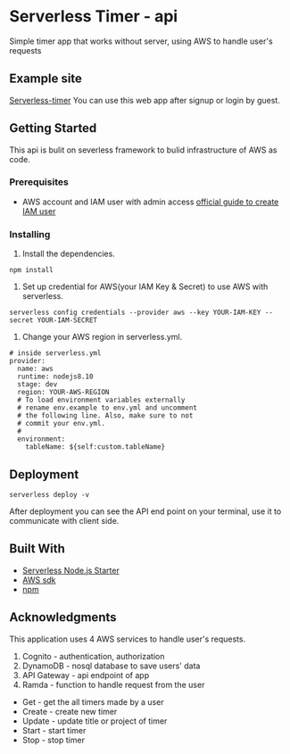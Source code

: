 # Serverless Timer - api
Simple timer app that works without server, using AWS to handle user's requests

## Example site
[Serverless-timer](http://serverless-timer-client.s3-website.ap-northeast-2.amazonaws.com/)
You can use this web app after signup or login by guest. 

## Getting Started
This api is bulit on severless framework to bulid infrastructure of AWS as code.

### Prerequisites
* AWS account and IAM user with admin access
[official guide to create IAM user](https://docs.aws.amazon.com/IAM/latest/UserGuide/id_users_create.html)


### Installing
1. Install the dependencies.
```
npm install
```
1. Set up credential for AWS(your IAM Key & Secret) to use AWS with serverless.
```
serverless config credentials --provider aws --key YOUR-IAM-KEY --secret YOUR-IAM-SECRET
```
1. Change your AWS region in serverless.yml.
```
# inside serverless.yml
provider:
  name: aws
  runtime: nodejs8.10
  stage: dev
  region: YOUR-AWS-REGION
  # To load environment variables externally
  # rename env.example to env.yml and uncomment
  # the following line. Also, make sure to not
  # commit your env.yml.
  #
  environment:
    tableName: ${self:custom.tableName}

```

## Deployment
```
serverless deploy -v
```
After deployment you can see the API end point on your terminal, use it to communicate with client side. 

## Built With
* [Serverless Node.js Starter](https://github.com/AnomalyInnovations/serverless-nodejs-starter)
* [AWS sdk](https://github.com/aws/aws-sdk-js)
* [npm](https://npm.community/)

## Acknowledgments
This application uses 4 AWS services to handle user's requests.
1. Cognito - authentication, authorization
1. DynamoDB - nosql database to save users' data
1. API Gateway - api endpoint of app
1. Ramda - function to handle request from the user
* Get - get the all timers made by a user
* Create - create new timer
* Update - update title or project of timer
* Start - start timer
* Stop - stop timer




